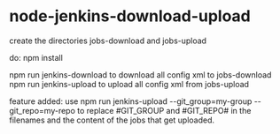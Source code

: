 # node-jenkins-download-upload

create the directories jobs-download and jobs-upload

do: npm install

npm run jenkins-download to download all config xml to jobs-download
npm run jenkins-upload to upload all config xml from jobs-upload

feature added:
use npm run jenkins-upload --git_group=my-group --git_repo=my-repo to replace #GIT_GROUP and #GIT_REPO# in the filenames and the content of the jobs that get uploaded.
